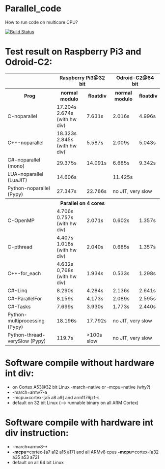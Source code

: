 # Parallel_code
How to run code on multicore CPU?

[![Build Status](https://travis-ci.org/fuszenecker/Parallel_code.svg?branch=master)](https://travis-ci.org/fuszenecker/Parallel_code)

# Test result on Raspberry Pi3 and Odroid-C2:

<table>
<tr><th></th><th colspan="2">Raspberry Pi3@32 bit</th><th colspan="2">Odroid-C2@64 bit</th></tr>
<tr><th>Prog</th><th>normal modulo</th><th>floatdiv</th><th>normal modulo</th><th>floatdiv</th></tr>
<tr><td>C-noparallel</td><td>17.204s<br>2.674s (with hw div)</td><td>7.631s</td> <td>2.016s</td><td>4.996s</td></tr>
<tr><td>C++-noparallel</td><td>18.323s<br>2.845s (with hw div)</td><td>5.587s</td> <td>2.009s</td><td>5.043s</td></tr>
<tr><td>C#-noparallel (mono)</td><td>29.375s</td><td>14.091s</td> <td>6.685s</td><td>9.342s</td></tr>
<tr><td>LUA-noparallel (LuaJIT)</td><td colspan="2">14.606s</td> <td colspan="2">11.425s</td></tr>
<tr><td>Python-noparallel (Pypy)</td><td>27.347s</td><td>22.766s</td> <td colspan="2">no JIT, very slow </td></tr>

<tr><th colspan="5">Parallel on 4 cores</th></tr>
<tr><td>C-OpenMP</td><td>4.706s<br>0.757s (with hw div)</td><td>2.071s</td> <td>0.602s</td><td>1.357s</td></tr>
<tr><td>C-pthread</td><td>4.407s<br>1.018s (with hw div)</td><td>2.040s</td> <td>0.685s</td><td>1.357s</td></tr>
<tr><td>C++-for_each</td><td>4.632s<br>0,768s (with hw div)</td><td>1.934s</td> <td>0.533s</td><td>1.298s</td></tr>

<tr><td>C#-Linq</td><td>8.290s</td><td>4.284s</td> <td>2.136s</td><td>2.641s</td></tr>
<tr><td>C#-ParallelFor</td><td>8.159s</td><td>4.173s</td> <td>2.089s</td><td>2.595s</td></tr>
<tr><td>C#-Tasks</td><td>7.699s</td><td>3.930s</td> <td>1.773s</td><td>2.440s</td></tr>

<tr><td>Python-multiprocessing (Pypy)</td><td>18.196s</td><td>17.792s</td> <td colspan="2">no JIT, very slow</td></tr>
<tr><td>Python-thread-verySlow (Pypy)</td><td>119.7s</td><td> &gt;100s slow</td> <td colspan="2">no JIT, very slow</td></tr>
</table>


# Software compile without hardware int div:

* on Cortex A53@32 bit Linux -march=native or -mcpu=native (why?)
* -march=armv7-a
* -mcpu=cortex-[a5 a8 a9] and arm1176jzf-s
* default on 32 bit Linux (--&gt; runnable binary on all ARM Cortex)

# Software compile with hardware int div instruction:

* -march=armv8-*
* <b>-mcpu=</b>cortex-[a7 a12 a15 a17] and all ARMv8 cpus <b>-mcpu=</b>cortex-[a32 a35 a53 a72]
* default on all 64 bit Linux
